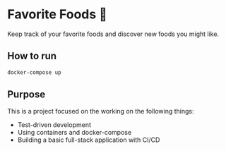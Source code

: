 # Favorite Foods 🍕️

Keep track of your favorite foods and discover new foods you might like.

## How to run

```bash
docker-compose up
```

## Purpose

This is a project focused on the working on the following things:

- Test-driven development
- Using containers and docker-compose
- Building a basic full-stack application with CI/CD
